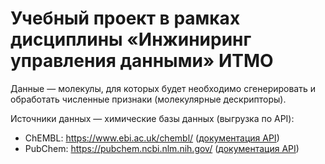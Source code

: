 # Учебный проект в рамках дисциплины «Инжиниринг управления данными» ИТМО

Данные — молекулы, для которых будет необходимо сгенерировать и обработать численные признаки (молекулярные дескрипторы).

Источники данных — химические базы данных (выгрузка по API):

- ChEMBL: https://www.ebi.ac.uk/chembl/ ([документация API](https://www.ebi.ac.uk/chembl/api/data/docs))
- PubChem: https://pubchem.ncbi.nlm.nih.gov/ ([документация API](https://pubchem.ncbi.nlm.nih.gov/docs/pug-rest-tutorial))
